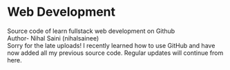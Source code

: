 # Web Development 
Source code of learn fullstack web development on Github
<br>
Author- Nihal Saini (nihalsainee)
<br>
Sorry for the late uploads! I recently learned how to use GitHub and have now added all my previous source code. Regular updates will continue from here.

